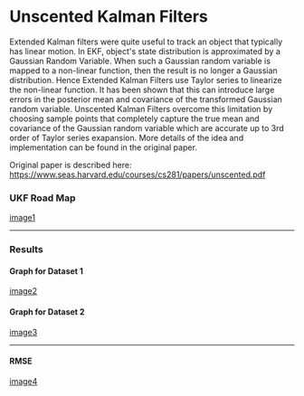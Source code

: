 # Unscented Kalman Filters

Extended Kalman filters were quite useful to track an object that typically has linear motion. In EKF, object's state distribution is approximated by a Gaussian
Random Variable. When such a Gaussian random variable is mapped to a non-linear function, then the result is no longer a Gaussian distribution. Hence Extended
Kalman Filters use Taylor series to linearize the non-linear function. It has been shown that this can introduce large errors in the posterior mean and covariance
of the transformed Gaussian random variable. Unscented Kalman Filters overcome this limitation by choosing sample points that completely capture the true mean and
covariance of the Gaussian random variable which are accurate up to 3rd order of Taylor series exapansion. More details of the idea and implementation can be found
in the original paper.

[//]: # (Image References) 
[image1]: ./images/UKF_Roadmap.png
[image2]: ./images/UKF_Viz_DS1.png
[image3]: ./images/UKF_Viz_DS2.png
[image4]: ./images/Results.png

Original paper is described here: https://www.seas.harvard.edu/courses/cs281/papers/unscented.pdf

### UKF Road Map

[image1]

---

### Results

#### Graph for Dataset 1

[image2]


#### Graph for Dataset 2

[image3]

---

#### RMSE

[image4]

